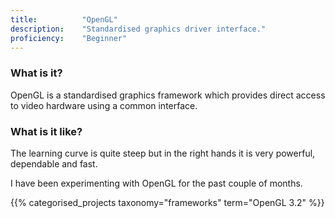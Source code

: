 ```yaml
---
title: 			"OpenGL"
description: 	"Standardised graphics driver interface."
proficiency:	"Beginner"
---
```


### What is it?
OpenGL is a standardised graphics framework which provides direct access to video hardware using a common interface.

### What is it like?
The learning curve is quite steep but in the right hands it is very powerful, dependable and fast.

I have been experimenting with OpenGL for the past couple of months.

{{% categorised_projects taxonomy="frameworks" term="OpenGL 3.2" %}}